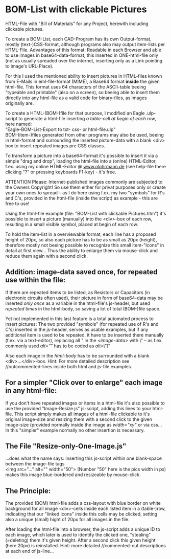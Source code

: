 # BOM-List with clickable Pictures
HTML-File with "Bill of Materials" for any Project, herewith including clickable pictures.

To create a BOM-List, each CAD-Program has its own Output-format, mostly (text-)CSS-format, although
programs also may output item-lists per HTML-File. Advantages of this format: Readable in each Browser
and able to use images in base64-data-format, this inserted in ONE-html-file only (not as usually spreaded
over the internet, inserting only as a Link pointing to image's URL-Place).

For this I used the mentioned ability to insert pictures in HTML-files known from E-Mails in eml-file-format
(MIME), a Base64 format **inside** the given html-file. This format uses 64 characters of the ASCII-table
beeing "typeable and printable" (also on a screen), so beeing able to insert them directly into any html-file
as a valid code for binary-files, as images originally are.

To create a HTML-(BOM-)file for that purpose, I modified an Eagle .ulp-script to generate a html-file
inserting *a table-cell at begin of each row*, here named:  
"Eagle-BOM-List-Export to txt- css- or html-file.ulp"  
BOM-(item-)files generated from other programs may also be used, beeing in html-format and
surrounding the inserted picture-data with a blank &lt;div&gt; box to insert repeated images pre CSS classes.

To transform a picture into a base64-format it's possible to insert it via a simple "drag and drop",
loading the html-file into a (onlne) HTML-Editor, f.ex. using my online HTML-Editor @ www.nlohrmann.de
(see help-file there clicking "?" or pressing keyboards F1-key) - it's free.

ATTENTION Please: Internet-published images commonly are subjected to the Owners Copyright! So use
them either for privat purposes only or create your own ones to spread – as I do here using f.ex. my two
"symbols" for R's and C's, provided in the html-file (inside the script) as example - this are free to use!

Using the html-file example (file: "BOM-List with clickable Pictures.htm") it's possible to insert a picture
(manually) into the &lt;div&gt;-box of each row, resulting in a small visible symbol, placed at begin of each row.

To hold the item-list in a overviewable format, each line has a proposed height of 20px, so also
each picture has to be as small as 20px (height), therefore mostly not beeing possible to recognize
this small item-"Icons" in detail at first view...
Thus the ability to enlarge them via mouse-click and reduce them again with a second click.

Addition: image-data saved once, for repeated use within the file:
---------
If there are repeated items to be listed, as Resistors or Capacitors (in electronic circuits often used),
their picture in form of base64-data may be inserted *only once* as a variable in the html-file's js-header,
but used *repeated times* in the html-body, so saving a lot of total (BOM-)file space.

Yet not implemented in this last feature is a total automated process to insert pictures: The two provided
"symbols" (for repeated use of R's and C's) inserted in the js-header, serves as usable examples, but 
if any additional item is used to be repeated, it have to be inserted there manually (f.ex. via a text-editor),
replacing all " in the *&lt;image-data&gt;* with \\" – as f.ex. commonly used *alt=""* has to be coded
as *alt=\\"\\"*

Also each image in the *html-body* has to be surrounded with a blank &lt;div&gt;...&lt;/div&gt;-box.
Hint: For more detailed description see //outcommented-lines inside both html and js-file examples.

For a simpler "Click over to enlarge" each image in any html-file:
------------------------------------------------------------------
If you don't have repeated images or items in a html-file it's also possible to use the provided
"Image-Resize.js" js-script, adding this lines to your html-file.
This script simply makes all images of a html-file clickable to it's original image-size and resizing
them with a second click to the given image-size (provided normally inside the image as *width=\"xy\"*
or via css... In this "simpler" example normally no other insertion is necessary.

The File "Resize-only-One-Image.js"
-----------------------------------
...does what the name says: Inserting this js-script within one blank-space between the image-file tags  
&lt;img src=\"...\" alt=\"\" width=\"50\"&gt; (Number "50" here is the pics width in px)  
makes this image blue-bordered and resizeable by mouse-click.

The Principle:
--------------
The provided (BOM) html-file adds a css-layout with blue border on white background for all image &lt;div&gt;-cells
inside each listed item in a (table-)row, indicating that our "linked icons" inside this cells may be clicked,
setting also a unique (small) hight of 20px for all images in the file.

After loading the html-file into a browser, the js-script adds a unique ID to each image, which later
is used to identify the clicked one, "stealing" (=deleting) them it's given height.
After a second click this given height (here 20px) is reinstalled.
Hint: more detailed //commented-out descriptions at each end of js-line...
